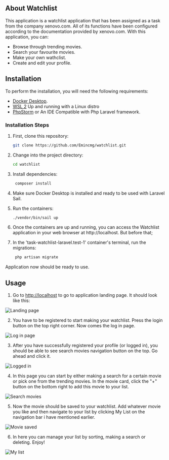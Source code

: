 
## About Watchlist

This application is a watchlist application that has been assigned as a task from the company xenovo.com. All of its functions have been configured according to the documentation provided by xenovo.com. With this application, you can: 

- Browse through trending movies.
- Search your favourite movies.
- Make your own wathclist.
- Create and edit your profile.

## Installation

To perform the installation, you will need the following requirements:

- [Docker Desktop](https://www.docker.com/products/docker-desktop).
- [WSL 2](https://learn.microsoft.com/en-us/windows/wsl/install) Up and running with a Linux distro
- [PhpStorm](https://www.jetbrains.com/phpstorm/) or An IDE Compatible with Php Laravel framework.



### Installation Steps

1. First, clone this repository:

   ```bash
   git clone https://github.com/Emincmg/watchlist.git


2. Change into the project directory:

    ```bash
   cd watchlist

3. Install dependencies:

   ```bash
    composer install

4. Make sure Docker Desktop is installed and ready to be used with Laravel Sail.

5. Run the containers:

    ```bash
   ./vendor/bin/sail up 

6. Once the containers are up and running, you can access the Watchlist application in your web browser at http://localhost. But before that;

7. In the 'task-watchlist-laravel.test-1' container's terminal, run the migrations:

   ```bash
    php artisan migrate

Application now should be ready to use.

## Usage

1. Go to [http://localhost](http://localhost) to go to application landing page. It should look like this:

![Landing page](https://i.ibb.co/Czkcb65/Landing-Page.png)

2. You have to be registered to start making your watchlist. Press the login button on the top right corner. Now comes the log in page.

![Log in page](https://i.ibb.co/vcW0YB0/Login-Page.png)

3. After you have successfully registered your profile (or logged in), you should be able to see search movies navigation button on the top. Go ahead and click it.

![Logged in](https://i.ibb.co/FJD8JzB/Logged-in.png)

4. In this page you can start by either making a search for a certain movie or pick one from the trending movies. In the movie card, click the "+" button on the bottom right to add this movie to your list.

![Search movies](https://i.ibb.co/jVb3j6X/Search-movie.png)

5. Now the movie should be saved to your watchlist. Add whatever movie you like and then navigate to your list by clicking My List on the navigation bar i have mentioned earlier.

![Movie saved](https://i.ibb.co/jR21PWw/Movie-saved.png)

6. In here you can manage your list by sorting, making a search or deleting. Enjoy!

![My list](https://i.ibb.co/XZYZdFW/my-list.png)
